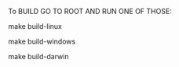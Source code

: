 To BUILD GO TO ROOT AND RUN ONE OF THOSE: 

make build-linux

make build-windows 

make build-darwin
